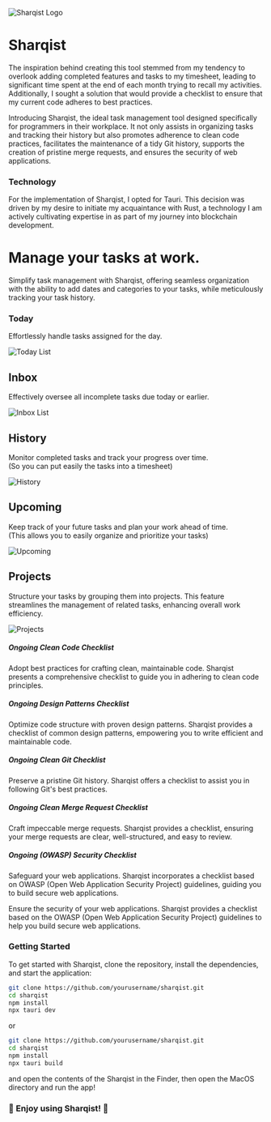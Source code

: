 ![Sharqist Logo](./public/sharqist.svg)

# Sharqist

The inspiration behind creating this tool stemmed from my tendency to overlook adding completed features and tasks to my timesheet, leading to significant time spent at the end of each month trying to recall my activities. Additionally, I sought a solution that would provide a checklist to ensure that my current code adheres to best practices.

Introducing Sharqist, the ideal task management tool designed specifically for programmers in their workplace. It not only assists in organizing tasks and tracking their history but also promotes adherence to clean code practices, facilitates the maintenance of a tidy Git history, supports the creation of pristine merge requests, and ensures the security of web applications.

### Technology

For the implementation of Sharqist, I opted for Tauri. This decision was driven by my desire to initiate my acquaintance with Rust, a technology I am actively cultivating expertise in as part of my journey into blockchain development.

# Manage your tasks at work.

Simplify task management with Sharqist, offering seamless organization with the ability to add dates and categories to your tasks, while meticulously tracking your task history.

### Today

Effortlessly handle tasks assigned for the day.

![Today List](./readme_assets/today.png)

## Inbox

Effectively oversee all incomplete tasks due today or earlier.

![Inbox List](./readme_assets/inbox.png)

## History

Monitor completed tasks and track your progress over time.
</br> (So you can put easily the tasks into a timesheet)

![History](./readme_assets/history.png)

## Upcoming

Keep track of your future tasks and plan your work ahead of time.
</br> (This allows you to easily organize and prioritize your tasks)

![Upcoming](./readme_assets/upcoming.png)

## Projects

Structure your tasks by grouping them into projects. This feature streamlines the management of related tasks, enhancing overall work efficiency.

![Projects](./readme_assets/projects.png)

##### Ongoing Clean Code Checklist

Adopt best practices for crafting clean, maintainable code. Sharqist presents a comprehensive checklist to guide you in adhering to clean code principles.

##### Ongoing Design Patterns Checklist

Optimize code structure with proven design patterns. Sharqist provides a checklist of common design patterns, empowering you to write efficient and maintainable code.

##### Ongoing Clean Git Checklist

Preserve a pristine Git history. Sharqist offers a checklist to assist you in following Git's best practices.

##### Ongoing Clean Merge Request Checklist

Craft impeccable merge requests. Sharqist provides a checklist, ensuring your merge requests are clear, well-structured, and easy to review.

##### Ongoing (OWASP) Security Checklist

Safeguard your web applications. Sharqist incorporates a checklist based on OWASP (Open Web Application Security Project) guidelines, guiding you to build secure web applications.

Ensure the security of your web applications. Sharqist provides a checklist based on the OWASP (Open Web Application Security Project) guidelines to help you build secure web applications.

### Getting Started

To get started with Sharqist, clone the repository, install the dependencies, and start the application:

```bash
git clone https://github.com/yourusername/sharqist.git
cd sharqist
npm install
npx tauri dev
```

or

```bash
git clone https://github.com/yourusername/sharqist.git
cd sharqist
npm install
npx tauri build
```

and open the contents of the Sharqist in the Finder, then open the MacOS directory and run the app!

### 🎉 Enjoy using Sharqist! 🎉
